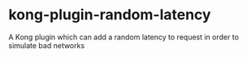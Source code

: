 # kong-plugin-random-latency
A Kong plugin which can add a random latency to request in order to simulate bad networks
